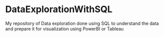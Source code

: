# DataExplorationWithSQL
My repository of Data exploration done using SQL to understand the data and prepare it for visualization using PowerBI or Tableau 
